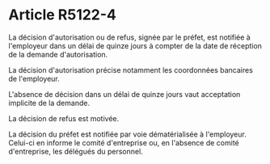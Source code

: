 # Article R5122-4

La décision d'autorisation ou de refus, signée par le préfet, est notifiée à l'employeur dans un délai de quinze jours à compter de la date de réception de la demande d'autorisation. 

La décision d'autorisation précise notamment les coordonnées bancaires de l'employeur. 

L'absence de décision dans un délai de quinze jours vaut acceptation implicite de la demande. 

La décision de refus est motivée.

La décision du préfet est notifiée par voie dématérialisée à l'employeur. Celui-ci en informe le comité d'entreprise ou, en l'absence de comité d'entreprise, les délégués du personnel.